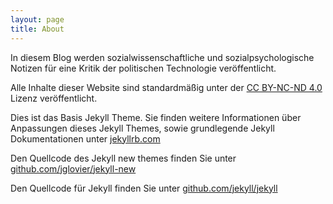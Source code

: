 ```yaml
---
layout: page
title: About
---
```


In diesem Blog werden sozialwissenschaftliche und sozialpsychologische Notizen für eine Kritik der politischen Technologie veröffentlicht.


Alle Inhalte dieser Website sind standardmäßig unter der <a href="https://creativecommons.org/licenses/by-nc-nd/4.0/deed.de">CC BY-NC-ND 4.0</a> Lizenz veröffentlicht.


Dies ist das Basis Jekyll Theme. Sie finden weitere Informationen über Anpassungen dieses Jekyll Themes, sowie grundlegende Jekyll Dokumentationen unter [jekyllrb.com](http://jekyllrb.com/)

Den Quellcode des Jekyll new themes finden Sie unter [github.com/jglovier/jekyll-new](https://github.com/jglovier/jekyll-new)

Den Quellcode für Jekyll finden Sie unter [github.com/jekyll/jekyll](https://github.com/jekyll/jekyll)
